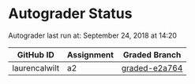 # Autograder Status
Autograder last run at: September 24, 2018 at 14:20

| GitHub ID | Assignment | Graded Branch |
|-----------|------------|---------------|
| laurencalwilt | a2 | [graded-e2a764](https://github.com/Fall2018COMP401-001/a2-laurencalwilt/tree/graded-e2a764) | 
